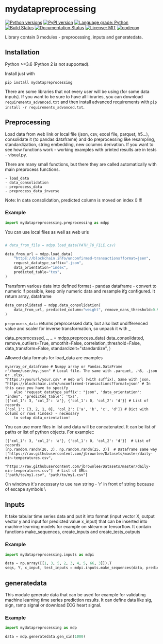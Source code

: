 # mydatapreprocessing

[![Python versions](https://img.shields.io/pypi/pyversions/mydatapreprocessing.svg)](https://pypi.python.org/pypi/mydatapreprocessing/) [![PyPI version](https://badge.fury.io/py/mydatapreprocessing.svg)](https://badge.fury.io/py/mydatapreprocessing) [![Language grade: Python](https://img.shields.io/lgtm/grade/python/g/Malachov/mydatapreprocessing.svg?logo=lgtm&logoWidth=18)](https://lgtm.com/projects/g/Malachov/mydatapreprocessing/context:python) [![Build Status](https://travis-ci.com/Malachov/mydatapreprocessing.svg?branch=master)](https://travis-ci.com/Malachov/mydatapreprocessing) [![Documentation Status](https://readthedocs.org/projects/mydatapreprocessing/badge/?version=latest)](https://mydatapreprocessing.readthedocs.io/en/latest/?badge=latest) [![License: MIT](https://img.shields.io/badge/License-MIT-yellow.svg)](https://opensource.org/licenses/MIT) [![codecov](https://codecov.io/gh/Malachov/mydatapreprocessing/branch/master/graph/badge.svg)](https://codecov.io/gh/Malachov/mydatapreprocessing)

Library contain 3 modules - preprocessing, inputs and generatedata.

## Installation

Python >=3.6 (Python 2 is not supported).

Install just with

```console
pip install mydatapreprocessing
```

There are some libraries that not every user will be using (for some data inputs).
If you want to be sure to have all libraries, you can download `requirements_advanced.txt` and then install
advanced requirements with `pip install -r requirements_advanced.txt`.

## Preprocessing

Load data from web link or local file (json, csv, excel file, parquet, h5...), consolidate it (to pandas dataframe)
and do preprocessing like resampling, standardization, string embedding, new columns derivation.
If you want to see how functions work - working examples with printed results are in tests - visual.py.

There are many small functions, but there they are called automatically with main preprocess functions.

    - load_data
    - data_consolidation
    - preprocess_data
    - preprocess_data_inverse

Note:
    In data consolidation, predicted column is moved on index 0 !!!

### Example

```python
import mydatapreprocessing.preprocessing as mdpp
```


You can use local files as well as web urls

```python

# data_from_file = mdpp.load_data(PATH_TO_FILE.csv)

data_from_url = mdpp.load_data(
    "https://blockchain.info/unconfirmed-transactions?format=json",
    request_datatype_suffix=".json",
    data_orientation="index",
    predicted_table="txs",
)  
```

Transform various data into defined format - pandas dataframe - convert to numeric if possible, keep
only numeric data and resample ifg configured. It return array, dataframe

```python
data_consolidated = mdpp.data_consolidation(
    data_from_url, predicted_column="weight", remove_nans_threshold=0.9, remove_nans_or_replace="interpolate"
)
```

`preprocess_data` returns preprocessed data, but also last undifferenced value and scaler for inverse transformation, so unpack it with _

data_preprocessed, _, _ = mdpp.preprocess_data(
    data_consolidated,
    remove_outliers=True,
    smoothit=False,
    correlation_threshold=False,
    data_transform=False,
    standardizeit="standardize",
)


Allowed data formats for load_data are examples

    myarray_or_dataframe # Numpy array or Pandas.DataFrame
    r"/home/user/my.json" # Local file. The same with .parquet, .h5, .json or .xlsx.
    "https://yoururl/your.csv" # Web url (with suffix). Same with json.
    "https://blockchain.info/unconfirmed-transactions?format=json" # In this case you have to specify
        also 'request_datatype_suffix': "json", 'data_orientation': "index", 'predicted_table': 'txs',
    [{'col_1': 3, 'col_2': 'a'}, {'col_1': 0, 'col_2': 'd'}] # List of records
    {'col_1': [3, 2, 1, 0], 'col_2': ['a', 'b', 'c', 'd']} # Dict with colums or rows (index) - necessary
        to setup data_orientation!

You can use more files in list and data will be concatenated. It can be list of paths or list of python objects. For example::

    [{'col_1': 3, 'col_2': 'a'}, {'col_1': 0, 'col_2': 'd'}]  # List of records
    [np.random.randn(20, 3), np.random.randn(25, 3)]  # Dataframe same way
    ["https://raw.githubusercontent.com/jbrownlee/Datasets/master/daily-min-temperatures.csv",
        "https://raw.githubusercontent.com/jbrownlee/Datasets/master/daily-min-temperatures.csv"]  # List of URLs
    ["path/to/my1.csv", "path/to/my1.csv"]

On windows it's necessary to use raw string - 'r' in front of string because of escape symbols \

## Inputs

It take tabular time series data and put it into format (input vector X, output vector y and input for predicted value x_input) that can be inserted into machine learning models for example on sklearn or tensorflow. It contain functions make_sequences, create_inputs and create_tests_outputs

### Example

```python
import mydatapreprocessing.inputs as mdpi

data = np.array([[1, 3, 5, 2, 3, 4, 5, 66, 3]]).T
seqs, Y, x_input, test_inputs = mdpi.inputs.make_sequences(data, predicts=7, repeatit=3, n_steps_in=6, n_steps_out=1, constant=1)
```

## generatedata

This module generate data that can be used for example for validating machine learning time series prediction results. It can define data like sig, sign, ramp signal or download ECG heart signal.

### Example

```python
import mydatapreprocessing as mdp

data = mdp.generatedata.gen_sin(1000)
```
